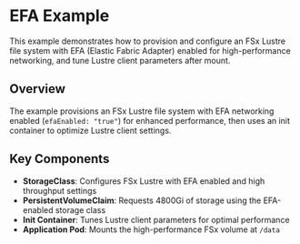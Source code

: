 # EFA Example

This example demonstrates how to provision and configure an FSx Lustre file system with EFA (Elastic Fabric Adapter) enabled for high-performance networking, and tune Lustre client parameters after mount.

## Overview

The example provisions an FSx Lustre file system with EFA networking enabled (`efaEnabled: "true"`) for enhanced performance, then uses an init container to optimize Lustre client settings.

## Key Components

- **StorageClass**: Configures FSx Lustre with EFA enabled and high throughput settings
- **PersistentVolumeClaim**: Requests 4800Gi of storage using the EFA-enabled storage class  
- **Init Container**: Tunes Lustre client parameters for optimal performance
- **Application Pod**: Mounts the high-performance FSx volume at `/data`

